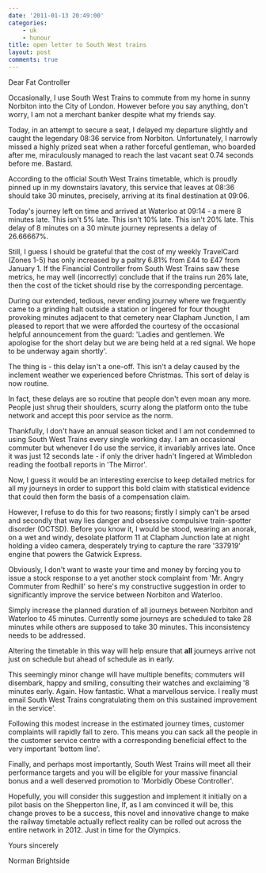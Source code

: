 ```yaml
---
date: '2011-01-13 20:49:00'
categories:
    - uk
    - hunour
title: open letter to South West trains
layout: post
comments: true
---
```


Dear Fat Controller

Occasionally, I use South West Trains to commute from my home in sunny
Norbiton into the City of London. However before you say anything,
don't worry, I am not a merchant banker despite what my friends say.

Today, in an attempt to secure a seat, I delayed my departure slightly
and caught the legendary 08:36 service from Norbiton. Unfortunately, I
narrowly missed a highly prized seat when a rather forceful gentleman,
who boarded after me, miraculously managed to reach the last vacant
seat 0.74 seconds before me. Bastard.

According to the official South West Trains timetable, which is
proudly pinned up in my downstairs lavatory, this service that leaves
at 08:36 should take 30 minutes, precisely, arriving at its final
destination at 09:06.

Today's journey left on time and arrived at Waterloo at 09:14 - a mere
8 minutes late. This isn't 5% late. This isn't 10% late. This isn't
20% late. This delay of 8 minutes on a 30 minute journey represents a
delay of 26.66667%.

Still, I guess I should be grateful that the cost of my weekly
TravelCard (Zones 1-5) has only increased by a paltry 6.81% from
&pound;44 to &pound;47 from January 1. If the Financial Controller
from South West Trains saw these metrics, he may well (incorrectly)
conclude that if the trains run 26% late, then the cost of the ticket
should rise by the corresponding percentage.

During our extended, tedious, never ending journey where we frequently
came to a grinding halt outside a station or lingered for four thought
provoking minutes adjacent to that cemetery near Clapham Junction, I
am pleased to report that we were afforded the courtesy of the
occasional helpful announcement from the guard: 'Ladies and
gentlemen. We apologise for the short delay but we are being held at a
red signal. We hope to be underway again shortly'.

The thing is - this delay isn't a one-off. This isn't a delay caused
by the inclement weather we experienced before Christmas. This sort of
delay is now routine.

In fact, these delays are so routine that people don't even moan any
more. People just shrug their shoulders, scurry along the platform
onto the tube network and accept this poor service as the norm.

Thankfully, I don't have an annual season ticket and I am not
condemned to using South West Trains every single working day. I am an
occasional commuter but whenever I do use the service, it invariably
arrives late. Once it was just 12 seconds late - if only the driver
hadn't lingered at Wimbledon reading the football reports in 'The
Mirror'.

Now, I guess it would be an interesting exercise to keep detailed
metrics for all my journeys in order to support this bold claim with
statistical evidence that could then form the basis of a compensation
claim.

However, I refuse to do this for two reasons; firstly I simply can't
be arsed and secondly that way lies danger and obsessive compulsive
train-spotter disorder (OCTSD). Before you know it, I would be stood,
wearing an anorak, on a wet and windy, desolate platform 11 at Clapham
Junction late at night holding a video camera, desperately trying to
capture the rare '337919' engine that powers the Gatwick Express.

Obviously, I don't want to waste your time and money by forcing you to
issue a stock response to a yet another stock complaint from
'Mr. Angry Commuter from Redhill' so here's my constructive suggestion
in order to significantly improve the service between Norbiton and
Waterloo.

Simply increase the planned duration of all journeys between Norbiton
and Waterloo to 45 minutes. Currently some journeys are scheduled to
take 28 minutes while others are supposed to take 30 minutes. This
inconsistency needs to be addressed.

Altering the timetable in this way will help ensure that **all**
journeys arrive not just on schedule but ahead of schedule as in
early.

This seemingly minor change will have multiple benefits; commuters
will disembark, happy and smiling, consulting their watches and
exclaiming '8 minutes early. Again. How fantastic. What a marvellous
service. I really must email South West Trains congratulating them on
this sustained improvement in the service'.

Following this modest increase in the estimated journey times,
customer complaints will rapidly fall to zero. This means you can sack
all the people in the customer service centre with a corresponding
beneficial effect to the very important 'bottom line'.

Finally, and perhaps most importantly, South West Trains will meet all
their performance targets and you will be eligible for your massive
financial bonus and a well deserved promotion to 'Morbidly Obese
Controller'.

Hopefully, you will consider this suggestion and implement it
initially on a pilot basis on the Shepperton line, If, as I am
convinced it will be, this change proves to be a success, this novel
and innovative change to make the railway timetable actually reflect
reality can be rolled out across the entire network in 2012. Just in
time for the Olympics.

Yours sincerely

Norman Brightside
